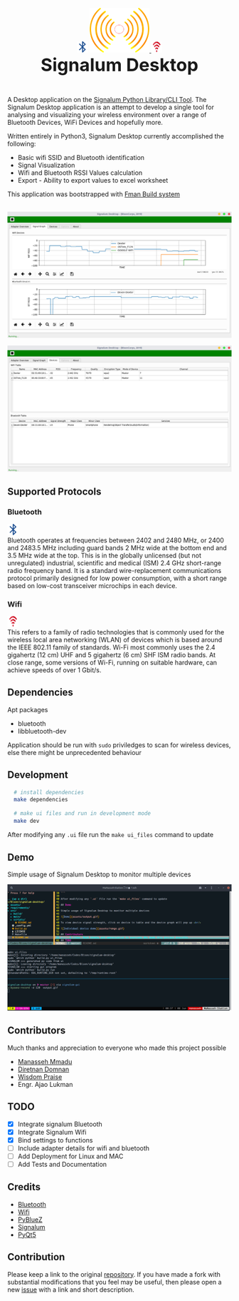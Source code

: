 <p align="center">
  <img src="assets/bt.png" height="25"  width="25"/>
  <a href="https://bisoncorps.github.io/signalum-desktop"> <img src="src/main/resources/base/signalum.png" height="100" /> </a>
  <img src="assets/wf.png" height="25"  width="25"/><br/>
  <span> <b style="font-size: 40px;">Signalum Desktop</b></span>
</p>
<br>


A Desktop application on the <a href="https://github.com/bisoncorps/signalum" title="Signalum Library/CLI Tool">Signalum Python Library/CLI Tool</a>.
The Signalum Desktop application is an attempt to develop a single tool for analysing and visualizing your wireless environment over a range of Bluetooth Devices, WiFi Devices and hopefully more.

Written entirely in Python3, Signalum Desktop currently accomplished the following:

- Basic wifi SSID and Bluetooth identification
- Signal Visualization
- Wifi and Bluetooth RSSI Values calculation
- Export - Ability to export values to excel worksheet


This application was bootstrapped with <a href="https://github.com/mherrmann/fbs" title="fbs">Fman Build system</a>
<br> <br>

![Signal-Graph](assets/signal-graph.png)

![Devices](assets/devices.png)

## Supported Protocols

### Bluetooth

<img src="assets/bt.png" height="25"  width="25"/><br/>
Bluetooth operates at frequencies between 2402 and 2480 MHz, or 2400 and 2483.5 MHz including guard bands 2 MHz wide at the bottom end and 3.5 MHz wide at the top. This is in the globally unlicensed (but not unregulated) industrial, scientific and medical (ISM) 2.4 GHz short-range radio frequency band. It is a standard wire-replacement communications protocol primarily designed for low power consumption, with a short range based on low-cost transceiver microchips in each device.

### Wifi

<img src="assets/wf.png" height="25"  width="25"/><br/>
This refers to a family of radio technologies that is commonly used for the wireless local area networking (WLAN) of devices which is based around the IEEE 802.11 family of standards. Wi-Fi most commonly uses the 2.4 gigahertz (12 cm) UHF and 5 gigahertz (6 cm) SHF ISM radio bands. At close range, some versions of Wi-Fi, running on suitable hardware, can achieve speeds of over 1 Gbit/s.

## Dependencies

Apt packages

- bluetooth
- libbluetooth-dev

Application should be run with ```sudo``` priviledges to scan for wireless devices, else there might be unprecedented behaviour

## Development

```bash
  # install dependencies
  make dependencies
```

```bash
  # make ui files and run in development mode
  make dev
```

After modifying any `.ui` file run the `make ui_files` command to update

## Demo

Simple usage of Signalum Desktop to monitor multiple devices

![Demo](assets/output.gif)


## Contributors

Much thanks and appreciation to everyone who made this project possible

- [Manasseh Mmadu](https://mensaah.github.io)
- [Diretnan Domnan](https://diretnandomnan.webnode.com)
- [Wisdom Praise](https://wizzywit.github.io)
- Engr. Ajao Lukman

## TODO

- [x] Integrate signalum Bluetooth
- [x] Integrate Signalum Wifi
- [x] Bind settings to functions
- [ ] Include adapter details for wifi and bluetooth
- [ ] Add Deployment for Linux and MAC
- [ ] Add Tests and Documentation

## Credits

- [Bluetooth](https://en.wikipedia.org/wiki/Bluetooth)
- [Wifi](https://en.wikipedia.org/wiki/Wi-Fi)
- [PyBlueZ](https://pybluez.github.io/)
- [Signalum](https://bisoncorps.github.io/signalum)
- [PyQt5](https://pypi.org/project/PyQt5/)


## Contribution

Please keep a link to the original [repository](https://github.com/bisoncorps/signalum-desktop). If you have made a fork with substantial modifications that you feel may be useful, then please open a new [issue](https://github.com/bisoncorps/signalum-desktop/issues) with a link and short description.

